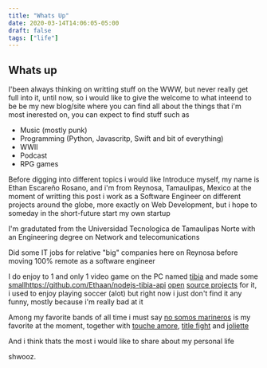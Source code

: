 ```yaml
---
title: "Whats Up"
date: 2020-03-14T14:06:05-05:00
draft: false
tags: ["life"]
---
```


## Whats up

I'been always thinking on writting stuff on the WWW, but never really get full into it, until now, so i would like to give the welcome to what inteend to be be my new blog/site where you can find all about the things that i'm most inerested on, you can expect to find stuff such as

- Music (mostly punk)
- Programming (Python, Javascritp, Swift and bit of everything)
- WWII
- Podcast
- RPG games

Before digging into different topics i would like Introduce myself, my name is Ethan Escareño Rosano, and i'm from Reynosa, Tamaulipas, Mexico at the moment of writting this post i work as a Software Engineer on different projects around the globe, more exactly on Web Development, but i hope to someday in the short-future start my own startup

I'm gradutated from the Universidad Tecnologica de Tamaulipas Norte with an Engineering degree on Network and telecomunications

Did some IT jobs for relative "big" companies here on Reynosa before moving 100% remote as a software engineer

I do enjoy to 1 and only 1 video game on the PC named [tibia](http://tibia.com/) and made some [small]()https://github.com/Ethaan/nodejs-tibia-api [open](https://github.com/Ethaan/medivia-python-api) [source projects](https://github.com/ethkat/tibia-ts3-teamspeakbot) for it, i used to enjoy playing soccer (alot) but right now i just don't find it any funny, mostly because i'm really bad at it

Among my favorite bands of all time i must say [no somos marineros](https://nosomosmarineros.bandcamp.com/) is my favorite at the moment, together with [touche amore](https://toucheamore.bandcamp.com/), [title fight](https://titlefightmusic.bandcamp.com/) and [joliette](https://joliette.bandcamp.com/) 

And i think thats the most i would like to share about my personal life

shwooz.
